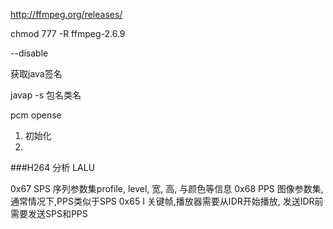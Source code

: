 ﻿http://ffmpeg.org/releases/


chmod 777 -R ffmpeg-2.6.9


--disable 



获取java签名   

javap -s 包名类名


pcm opense

1. 初始化
2. 



###H264 分析
LALU

0x67   SPS   序列参数集profile, level, 宽, 高, 与颜色等信息
0x68   PPS   图像参数集, 通常情况下,PPS类似于SPS
0x65   I     关键帧,播放器需要从IDR开始播放, 发送IDR前需要发送SPS和PPS



